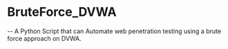 # BruteForce_DVWA
 -- A Python Script that can Automate web penetration testing using a brute force approach on DVWA. 
